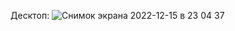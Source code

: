 Десктоп:
![Снимок экрана 2022-12-15 в 23 04 37](https://user-images.githubusercontent.com/61280880/207956242-d9e2567f-ca6d-451f-99d9-d18df2b78e5e.png)

